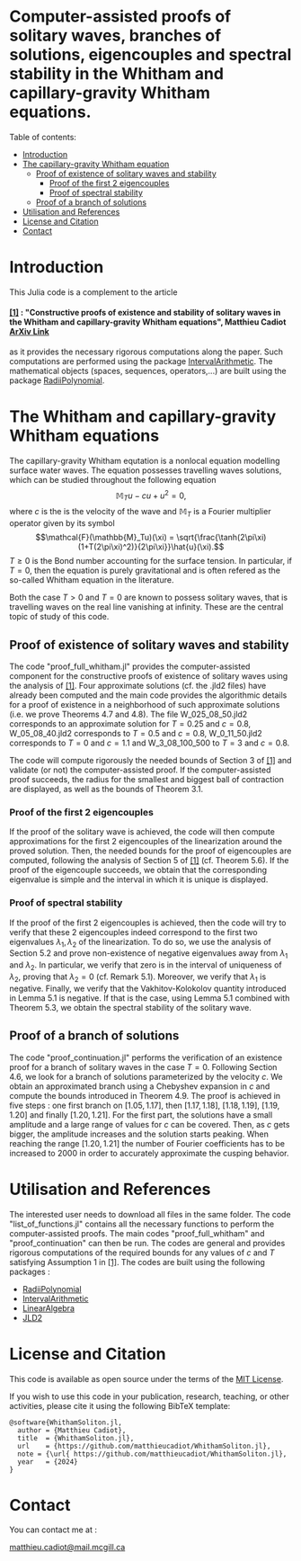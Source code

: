 

# Computer-assisted proofs of solitary waves, branches of solutions, eigencouples and spectral stability in the Whitham and capillary-gravity Whitham equations.



Table of contents:


* [Introduction](#introduction)
* [The capillary-gravity Whitham equation](#the-capillary-gravity-whitham-equation)
   * [Proof of existence of solitary waves and stability](#Proof-of-existence-of-solitary-waves-and-stability)
       * [Proof of the first 2 eigencouples](#Proof-of-the-first-2-eigencouples)
       * [Proof of spectral stability](#Proof-of-spectral-stability)
   * [Proof of a branch of solutions](#Proof-of-a-branch-of-solutions)
* [Utilisation and References](#utilisation-and-references)
* [License and Citation](#license-and-citation)
* [Contact](#contact)



# Introduction

This Julia code is a complement to the article 

#### [[1]](https://arxiv.org/abs/2403.18718) : "Constructive proofs of existence and stability of solitary waves in the Whitham and capillary-gravity Whitham equations", Matthieu Cadiot [ArXiv Link](https://arxiv.org/abs/2403.18718)

as it provides the necessary rigorous computations along the paper. Such computations are performed using the package [IntervalArithmetic](https://github.com/JuliaIntervals/IntervalArithmetic.jl). The mathematical objects (spaces, sequences, operators,...) are built using the package [RadiiPolynomial](https://github.com/OlivierHnt/RadiiPolynomial.jl). 


# The Whitham and capillary-gravity Whitham equations

The capillary-gravity Whitham equtation is a nonlocal equation modelling surface water waves. The equation possesses travelling waves solutions, which can be studied throughout the following equation
$$\mathbb{M}_Tu - cu + u^2 = 0,$$
where $c$ is the is the velocity of the wave and $\mathbb{M}_T$ is a Fourier multiplier operator given by its symbol
$$\mathcal{F}(\mathbb{M}_Tu)(\xi)  = \sqrt{\frac{\tanh(2\pi\xi)(1+T(2\pi\xi)^2)}{2\pi\xi}}\hat{u}(\xi).$$
$T \geq 0$ is the Bond number accounting for the surface tension. In particular, if $T=0$, then the equation is purely gravitational and is often refered as the so-called Whitham equation in the literature.

Both the case $T>0$ and $T=0$ are known to possess solitary waves, that is travelling waves on the real line vanishing at infinity. These are the central topic of study of this code.

## Proof of existence of solitary waves and stability

The code "proof_full_whitham.jl" provides the computer-assisted component for the constructive proofs of existence of solitary waves using the analysis of [[1]](https://arxiv.org/abs/2403.18718). Four approximate solutions  (cf. the .jld2 files) have already been computed and the main code provides the algorithmic details for a proof of existence in a neighborhood of such approximate solutions (i.e. we prove Theorems 4.7 and 4.8). The file W_025_08_50.jld2 corresponds to an approximate solution for $T=0.25$ and $c=0.8$, W_05_08_40.jld2 corresponds to $T=0.5$ and $c=0.8$,  W_0_11_50.jld2 corresponds to  $T=0$ and $c=1.1$ and W_3_08_100_500 to $T=3$ and $c=0.8$.

The code will compute rigorously the needed bounds of Section 3 of [[1]](https://arxiv.org/abs/2403.18718) and validate (or not) the computer-assisted proof. If the computer-assisted proof succeeds, the radius for the smallest and biggest ball of contraction are displayed, as well as the bounds of Theorem 3.1.

### Proof of the first 2 eigencouples

If the proof of the solitary wave is achieved, the code will then compute approximations for the first 2 eigencouples of the linearization around the proved solution. Then, the needed bounds for the proof of eigencouples are computed, following the analysis of Section 5 of [[1]](https://arxiv.org/abs/2403.18718) (cf. Theorem 5.6). If the proof of the eigencouple succeeds, we obtain that the corresponding eigenvalue is simple and the interval in which it is unique is displayed.
 
 
 ### Proof of spectral stability

If the proof of the first 2 eigencouples is achieved, then the code will try to verify that these 2 eigencouples indeed correspond to the first two eigenvalues $\lambda_1, \lambda_2$ of the linearization. To do so, we use the analysis of Section 5.2 and prove non-existence of negative eigenvalues away from $\lambda_1$ and $\lambda_2$. In particular, we verify that zero is in the interval of uniqueness of $\lambda_2$, proving that $\lambda_2=0$ (cf. Remark 5.1). Moreover, we verify that $\lambda_1$ is negative. Finally, we verify that the Vakhitov-Kolokolov quantity introduced in Lemma 5.1 is negative. If that is the case, using Lemma 5.1 combined with Theorem 5.3, we obtain the spectral stability of the solitary wave.



## Proof of a branch of solutions


The code "proof_continuation.jl" performs the verification of an existence proof for a branch of solitary waves in the case $T=0$. Following Section 4.6, we look for a branch of solutions parameterized by the velocity $c$. We obtain an approximated branch using a Chebyshev expansion in $c$ and compute the bounds introduced in Theorem 4.9. The proof is achieved in five steps : one first branch on $[1.05, 1.17]$, then $[1.17,1.18]$, $[1.18,1.19]$, $[1.19,1.20]$ and finally $[1.20,1.21]$. For the first part, the solutions have a small amplitude and a large range of values for $c$ can be covered. Then, as $c$ gets bigger, the amplitude increases and the solution starts peaking. When reaching the range $[1.20,1.21]$ the number of Fourier coefficients has to be increased to 2000 in order to accurately approximate the cusping behavior.   


 
 # Utilisation and References

 The interested user needs to download all files in the same folder. The code "list_of_functions.jl" contains all the necessary functions to perform the computer-assisted proofs. The main codes "proof_full_whitham" and "proof_continuation" can then be run. The codes are general and provides rigorous computations of the required bounds for any values of $c$ and $T$ satisfying Assumption 1 in [[1]](https://arxiv.org/abs/2403.18718).
  The codes are built using the following packages :
 - [RadiiPolynomial](https://github.com/OlivierHnt/RadiiPolynomial.jl) 
 - [IntervalArithmetic](https://github.com/JuliaIntervals/IntervalArithmetic.jl)
 - [LinearAlgebra](https://docs.julialang.org/en/v1/stdlib/LinearAlgebra/)
 - [JLD2](https://github.com/JuliaIO/JLD2.jl)
 
 
 # License and Citation
 
  This code is available as open source under the terms of the [MIT License](http://opensource.org/licenses/MIT).
  
If you wish to use this code in your publication, research, teaching, or other activities, please cite it using the following BibTeX template:

```
@software{WhithamSoliton.jl,
  author = {Matthieu Cadiot},
  title  = {WhithamSoliton.jl},
  url    = {https://github.com/matthieucadiot/WhithamSoliton.jl},
  note = {\url{ https://github.com/matthieucadiot/WhithamSoliton.jl},
  year   = {2024}
}
```

# Contact

You can contact me at :

matthieu.cadiot@mail.mcgill.ca
